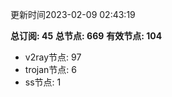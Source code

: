 更新时间2023-02-09 02:43:19

**总订阅: 45**
**总节点: 669**
**有效节点: 104**
- v2ray节点: 97
- trojan节点: 6
- ss节点: 1
